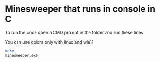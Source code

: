 # Minesweeper that runs in console in C
To run the code open a CMD prompt in the folder and run these lines

You can use colors only with linux and win11
 
 ```bash
 make
 minesweeper.exe
 ```
